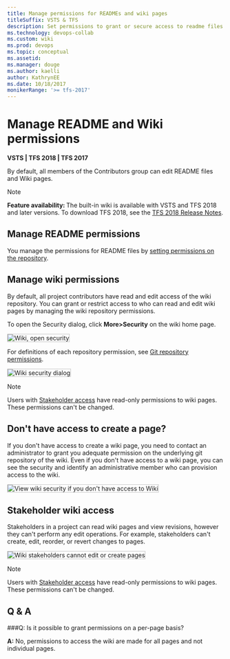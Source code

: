 ```yaml
---
title: Manage permissions for READMEs and wiki pages
titleSuffix: VSTS & TFS 
description: Set permissions to grant or secure access to readme files and you team project built-in wiki in Visual Studio Team Services & Team Foundation Server   
ms.technology: devops-collab
ms.custom: wiki
ms.prod: devops
ms.topic: conceptual
ms.assetid: 
ms.manager: douge
ms.author: kaelliauthor: KathrynEE
ms.date: 10/18/2017
monikerRange: '>= tfs-2017'
--- 
```


# Manage README and Wiki permissions 

**VSTS | TFS 2018 | TFS 2017**

By default, all members of the Contributors group can edit README files and Wiki pages. 

>[!NOTE]  
><b>Feature availability: </b>The built-in wiki is available with VSTS and TFS 2018 and later versions. To download TFS 2018, see the [TFS 2018 Release Notes](https://www.visualstudio.com/en-us/news/releasenotes/tfs2018-relnotes).    

<a id="manage-readme-permissions"></a>

## Manage README permissions

You manage the permissions for README files by [setting permissions on the repository](../security/set-git-tfvc-repository-permissions.md). 

<a id="manage-wiki-permissions"></a>

## Manage wiki permissions   
By default, all project contributors have read and edit access of the wiki repository. You can grant or restrict access to who can read and edit wiki pages by managing the wiki repository permissions.  

To open the Security dialog, click **More>Security** on the wiki home page. 
 
<img src="_img/wiki/wiki-open-security.png" alt="Wiki, open security" style="border: 1px solid #C3C3C3;" />

For definitions of each repository permission, see [Git repository permissions](../security/permissions.md#git-repository).

<img src="_img/wiki/security-dialog.png" alt="Wiki security dialog" style="border: 1px solid #C3C3C3;" />

>[!NOTE]  
>Users with [Stakeholder access](../security/get-started-stakeholder.md) have read-only permissions to wiki pages. These permissions can't be changed. 


## Don't have access to create a page?  

If you don't have access to create a wiki page, you need to contact an administrator to grant you adequate permission on the underlying git repository of the wiki. Even if you don't have access to a wiki page, you can see the security and identify an administrative member who can provision access to the wiki.

<img src="_img/wiki/wiki-no-permission-message.png" alt="View wiki security if you don't have access to Wiki" style="border: 1px solid #C3C3C3;" />

## Stakeholder wiki access

Stakeholders in a project can read wiki pages and view revisions, however they can't perform any edit operations. For example, stakeholders can't create, edit, reorder, or revert changes to pages. 

<img src="_img/wiki/wiki-stakeholders.png" alt="Wiki stakeholders cannot edit or create pages" style="border: 1px solid #C3C3C3;" />

> [!NOTE]    
> Users with [Stakeholder access](../security/get-started-stakeholder.md) have read-only permissions to wiki pages. These permissions can't be changed.  

## Q & A

###Q:  Is it possible to grant permissions on a per-page basis?

**A:** No, permissions to access the wiki are made for all pages and not individual pages. 

